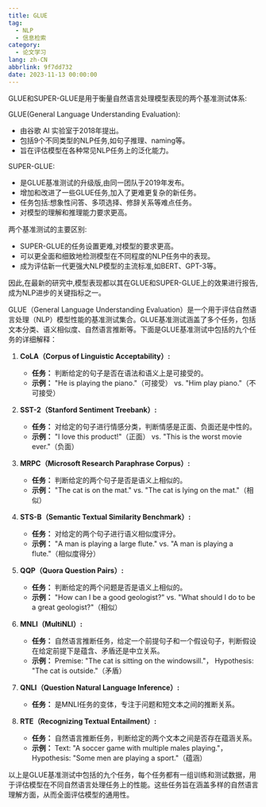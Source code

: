 ```yaml
---
title: GLUE
tag:
  - NLP
  - 信息检索
category:
  - 论文学习
lang: zh-CN
abbrlink: 9f7dd732
date: 2023-11-13 00:00:00
---
```


GLUE和SUPER-GLUE是用于衡量自然语言处理模型表现的两个基准测试体系:
<!--more-->
GLUE(General Language Understanding Evaluation):
- 由谷歌 AI 实验室于2018年提出。
- 包括9个不同类型的NLP任务,如句子推理、naming等。 
- 旨在评估模型在各种常见NLP任务上的泛化能力。

SUPER-GLUE:
- 是GLUE基准测试的升级版,由同一团队于2019年发布。
- 增加和改进了一些GLUE任务,加入了更难更复杂的新任务。
- 任务包括:想象性问答、多项选择、修辞关系等难点任务。
- 对模型的理解和推理能力要求更高。

两个基准测试的主要区别:
- SUPER-GLUE的任务设置更难,对模型的要求更高。
- 可以更全面和细致地检测模型在不同程度的NLP任务中的表现。
- 成为评估新一代更强大NLP模型的主流标准,如BERT、GPT-3等。

因此,在最新的研究中,模型表现都以其在GLUE和SUPER-GLUE上的效果进行报告,成为NLP进步的关键指标之一。

GLUE（General Language Understanding Evaluation）是一个用于评估自然语言处理（NLP）模型性能的基准测试集合。GLUE基准测试涵盖了多个任务，包括文本分类、语义相似度、自然语言推断等。下面是GLUE基准测试中包括的九个任务的详细解释：

1. **CoLA（Corpus of Linguistic Acceptability）:**
   
   - **任务：** 判断给定的句子是否在语法和语义上是可接受的。
   - **示例：** "He is playing the piano."（可接受） vs. "Him play piano."（不可接受）

2. **SST-2（Stanford Sentiment Treebank）:**
   
   - **任务：** 对给定的句子进行情感分类，判断情感是正面、负面还是中性的。
   - **示例：** "I love this product!"（正面） vs. "This is the worst movie ever."（负面）

3. **MRPC（Microsoft Research Paraphrase Corpus）:**
   
   - **任务：** 判断给定的两个句子是否是语义上相似的。
   - **示例：** "The cat is on the mat." vs. "The cat is lying on the mat."（相似）

4. **STS-B（Semantic Textual Similarity Benchmark）:**
   
   - **任务：** 对给定的两个句子进行语义相似度评分。
   - **示例：** "A man is playing a large flute." vs. "A man is playing a flute."（相似度得分）

5. **QQP（Quora Question Pairs）:**
   
   - **任务：** 判断给定的两个问题是否是语义上相似的。
   - **示例：** "How can I be a good geologist?" vs. "What should I do to be a great geologist?"（相似）

6. **MNLI（MultiNLI）:**
   
   - **任务：** 自然语言推断任务，给定一个前提句子和一个假设句子，判断假设在给定前提下是蕴含、矛盾还是中立关系。
   - **示例：** Premise: "The cat is sitting on the windowsill."， Hypothesis: "The cat is outside."（矛盾）

7. **QNLI（Question Natural Language Inference）:**
   
   - **任务：** 是MNLI任务的变体，专注于问题和短文本之间的推断关系。

8. **RTE（Recognizing Textual Entailment）:**
   
   - **任务：** 自然语言推断任务，判断给定的两个文本之间是否存在蕴涵关系。
   - **示例：** Text: "A soccer game with multiple males playing."， Hypothesis: "Some men are playing a sport."（蕴涵）

以上是GLUE基准测试中包括的九个任务，每个任务都有一组训练和测试数据，用于评估模型在不同自然语言处理任务上的性能。这些任务旨在涵盖多样的自然语言理解方面，从而全面评估模型的通用性。